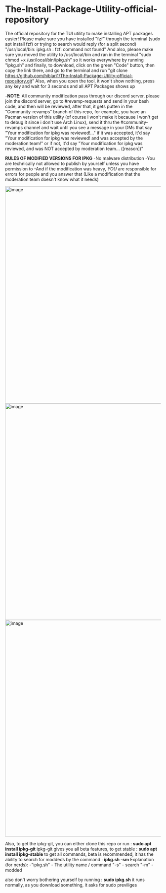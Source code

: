 # The-Install-Package-Utility-official-repository
The official repository for the TUI utility to make installing APT packages easier!
Please make sure you have installed "fzf" through the terminal (sudo apt install fzf) or trying to search would reply (for a split second) "/usr/local/bin: ipkg.sh : fzf: command not found"
And also, please make sure you moved the utility to /usr/local/bin and ran in the terminal "sudo chmod +x /usr/local/bin/ipkg.sh" so it works everywhere by running "ipkg.sh"
and finally, to download, click on the green "Code" button, then copy the link there, and go to the terminal and run "git clone https://github.com/hiblari1/The-Install-Package-Utility-official-repository.git"
Also, when you open the tool, it won't show nothing, press any key and wait for 3 seconds and all APT Packages shows up 

-**NOTE**: All community modification pass through our discord server, please join the discord server, go to #revamp-requests and send in your bash code, and then will be reviewed, after that, it gets putten in the "Community-revamps" branch of this repo, for example, you have an Pacman version of this utility (of course i won't make it because i won't get to debug it since i don't use Arch Linux), send it thru the #community-revamps channel and wait until you see a message in your DMs that say "Your modification for ipkg was reviewed!..." if it was accepted, it'd say "Your modification for ipkg was reviewed! and was accepted by the moderation team!" or if not, it'd say "Your modification for ipkg was reviewed, and was NOT accepted by moderation team... ([reason])"

**RULES OF MODIFIED VERSIONS FOR IPKG**
-No malware distribution
-You are technically not allowed to publish by yourself unless you have permission to
-And if the modification was heavy, *YOU* are responsible for errors for people and you answer that (Like a modification that the moderation team doesn't know what it needs)

<img width="1020" height="699" alt="image" src="https://github.com/user-attachments/assets/f143b1cd-b322-47f3-97bd-f1ec47b17ad8" />

<img width="1024" height="698" alt="image" src="https://github.com/user-attachments/assets/e18183e3-fe7a-46ad-935d-2fd0cede3055" />

<img width="1024" height="698" alt="image" src="https://github.com/user-attachments/assets/7d526ab3-fe66-4f09-8d80-f867f529ee50" />

Also, to get the ipkg-git, you can either clone this repo or run :
**sudo apt install ipkg-git**
ipkg-git gives you all beta features, to get stable :
**sudo apt install ipkg-stable**
to get all commands, beta is recommended, it has the ability to search for moddeds by the command :
**ipkg.sh -sm**
Explanation (for nerds):
-"ipkg.sh" - The utility name / command
"-s" - search
"-m" - modded

also don't worry bothering yourself by running :
**sudo ipkg.sh**
it runs normally, as you download something, it asks for sudo previliges
